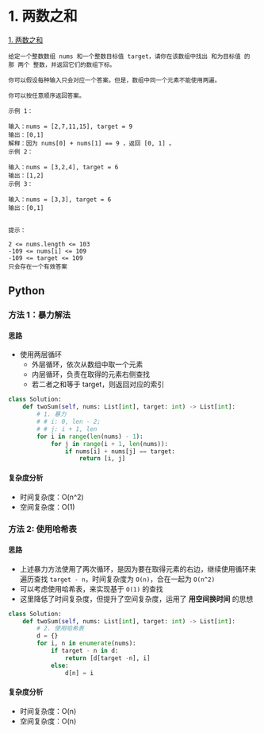 # 1. 两数之和

[1. 两数之和](https://leetcode-cn.com/problems/two-sum/)

```
给定一个整数数组 nums 和一个整数目标值 target，请你在该数组中找出 和为目标值 的那 两个 整数，并返回它们的数组下标。

你可以假设每种输入只会对应一个答案。但是，数组中同一个元素不能使用两遍。

你可以按任意顺序返回答案。

示例 1：

输入：nums = [2,7,11,15], target = 9
输出：[0,1]
解释：因为 nums[0] + nums[1] == 9 ，返回 [0, 1] 。
示例 2：

输入：nums = [3,2,4], target = 6
输出：[1,2]
示例 3：

输入：nums = [3,3], target = 6
输出：[0,1]
 

提示：

2 <= nums.length <= 103
-109 <= nums[i] <= 109
-109 <= target <= 109
只会存在一个有效答案

```
## Python

### 方法 1：暴力解法

#### 思路

* 使用两层循环
    * 外层循环，依次从数组中取一个元素
    * 内层循环，负责在取得的元素右侧查找
    * 若二者之和等于 target，则返回对应的索引

```python
class Solution:
    def twoSum(self, nums: List[int], target: int) -> List[int]:
        # 1. 暴力
        # # i: 0, len - 2; 
        # # j: i + 1, len
        for i in range(len(nums) - 1):
            for j in range(i + 1, len(nums)):
                if nums[i] + nums[j] == target:
                    return [i, j]
```

#### 复杂度分析

* 时间复杂度：O(n^2)
* 空间复杂度：O(1)


### 方法 2: 使用哈希表

#### 思路

* 上述暴力方法使用了两次循环，是因为要在取得元素的右边，继续使用循环来遍历查找 `target - n`，时间复杂度为 `O(n)`，合在一起为 `O(n^2)`
* 可以考虑使用哈希表，来实现基于 `O(1)` 的查找
* 这里降低了时间复杂度，但提升了空间复杂度，运用了 **用空间换时间** 的思想


```python
class Solution:
    def twoSum(self, nums: List[int], target: int) -> List[int]:
        # 2. 使用哈希表
        d = {}
        for i, n in enumerate(nums):
            if target - n in d:
                return [d[target -n], i]
            else:
                d[n] = i
```

#### 复杂度分析

* 时间复杂度：O(n)
* 空间复杂度：O(n)

